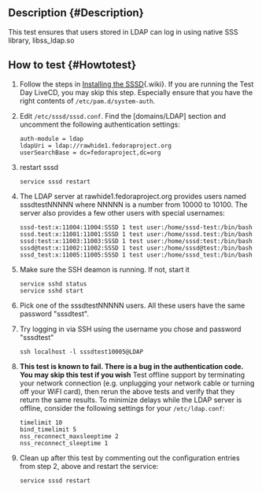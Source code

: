 Description {#Description}
-----------

This test ensures that users stored in LDAP can log in using native SSS
library, libss\_ldap.so

How to test {#Howtotest}
-----------

1.  Follow the steps in [Installing the
    SSSD](https://docs.pagure.org/sssd-test2/Fedora_11_Test_Day/Installation.html){.wiki}.
    If you are running the Test Day LiveCD, you may skip this step.
    Especially ensure that you have the right contents of
    `/etc/pam.d/system-auth`.
2.  Edit `/etc/sssd/sssd.conf`. Find the \[domains/LDAP\] section and
    uncomment the following authentication settings:

    ``` {.wiki}
    auth-module = ldap
    ldapUri = ldap://rawhide1.fedoraproject.org
    userSearchBase = dc=fedoraproject,dc=org
    ```

3.  restart sssd

    ``` {.wiki}
    service sssd restart
    ```

4.  The LDAP server at rawhide1.fedoraproject.org provides users named
    sssdtestNNNNN where NNNNN is a number from 10000 to 10100. The
    server also provides a few other users with special usernames:

    ``` {.wiki}
    sssd-test:x:11004:11004:SSSD 1 test user:/home/sssd-test:/bin/bash
    sssd.test:x:11001:11001:SSSD 1 test user:/home/sssd.test:/bin/bash
    sssd:test:x:11003:11003:SSSD 1 test user:/home/sssd:test:/bin/bash
    sssd@test:x:11002:11002:SSSD 1 test user:/home/sssd@test:/bin/bash
    sssd_test:x:11005:11005:SSSD 1 test user:/home/sssd_test:/bin/bash
    ```

5.  Make sure the SSH deamon is running. If not, start it

    ``` {.wiki}
    service sshd status
    service sshd start
    ```

6.  Pick one of the sssdtestNNNNN users. All these users have the same
    password "sssdtest".
7.  Try logging in via SSH using the username you chose and password
    "sssdtest"

    ``` {.wiki}
    ssh localhost -l sssdtest10005@LDAP
    ```

8.  **This test is known to fail. There is a bug in the authentication
    code. You may skip this test if you wish** Test offline support by
    terminating your network connection (e.g. unplugging your network
    cable or turning off your WiFI card), then rerun the above tests and
    verify that they return the same results. To minimize delays while
    the LDAP server is offline, consider the following settings for your
    `/etc/ldap.conf`:

    ``` {.wiki}
    timelimit 10
    bind_timelimit 5
    nss_reconnect_maxsleeptime 2
    nss_reconnect_sleeptime 1
    ```

9.  Clean up after this test by commenting out the configuration entries
    from step 2, above and restart the service:

    ``` {.wiki}
    service sssd restart
    ```


